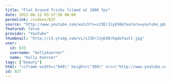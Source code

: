 ```yaml
---
title: "Flat Ground Tricks filmed at 1000 fps"
date: 2012-06-12 03:37:58 00:00
permalink: /videos/837
source: "http://www.youtube.com/watch?v=vJ3ErJJyEX0&feature=youtube_gdata_player"
featured: false
provider: "YouTube"
thumbnail: "http://i3.ytimg.com/vi/vJ3ErJJyEX0/hqdefault.jpg"
user:
  id: 633
  username: "kellykoerner"
  name: "Kelly Koerner"
tags: ["beauty"]
html: "<iframe width=\"640\" height=\"360\" src=\"http://www.youtube.com/embed/vJ3ErJJyEX0?wmode=transparent&fs=1&feature=oembed\" frameborder=\"0\" allowfullscreen></iframe>"
id: 837
---
```



